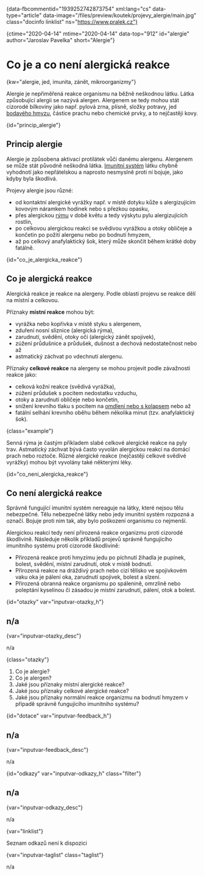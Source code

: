 
{data-fbcommentid="1939252742873754" xml:lang="cs" data-type="article" data-image="/files/preview/koutek/projevy_alergie/main.jpg" class="docinfo linklist" ns="https://www.pralek.cz"}

{ctime="2020-04-14" mtime="2020-04-14" data-top="912" id="alergie" author="Jaroslav Pavelka" short="Alergie"}

# Co je a co není alergická reakce

<!-- generated attribute kw by user_updatekw.sh on 2020-10-11, do not edit -->

{kw="alergie, jed, imunita, zánět, mikroorganizmy"}

Alergie je nepřiměřená reakce organismu na běžně neškodnou látku. Látka způsobující alergii se nazývá alergen. Alergenem se tedy mohou stát cizorodé bílkoviny jako např. pylová zrna, plísně, složky potravy, jed [bodavého hmyzu][1], částice prachu nebo chemické prvky, a to nejčastěji kovy.

{id="princip_alergie"}

## Princip alergie

Alergie je způsobena aktivací protilátek vůči danému alergenu. Alergenem se může stát původně neškodná látka. [Imunitní systém][2] látku chybně vyhodnotí jako nepřátelskou a naprosto nesmyslně proti ní bojuje, jako kdyby byla škodlivá.

Projevy alergie jsou různé:

  * od kontaktní alergické vyrážky např. v místě dotyku kůže s alergizujícím kovovým náramkem hodinek nebo s přezkou opasku,
  * přes alergickou [rýmu][3] v době květu a tedy výskytu pylu alergizujících rostlin,
  * po celkovou alergickou reakci se svědivou vyrážkou a otoky obličeje a končetin po požití alergenu nebo po bodnutí hmyzem,
  * až po celkový anafylaktický šok, který může skončit během krátké doby fatálně.

{id="co\_je\_alergicka_reakce"}

## Co je alergická reakce

Alergická reakce je reakce na alergeny. Podle oblasti projevu se reakce dělí na místní a celkovou.

Příznaky **místní reakce** mohou být:

  * vyrážka nebo kopřivka v místě styku s alergenem,
  * zduření nosní sliznice (alergická rýma),
  * zarudnutí, svědění, otoky očí (alergický zánět spojivek),
  * zúžení průdušnice a průdušek, dušnost a dechová nedostatečnost nebo až
  * astmatický záchvat po vdechnutí alergenu.

Příznaky **celkové reakce** na alergeny se mohou projevit podle závažnosti reakce jako:

  * celková kožní reakce (svědivá vyrážka),
  * zúžení průdušek s pocitem nedostatku vzduchu,
  * otoky a zarudnutí obličeje nebo končetin,
  * snížení krevního tlaku s pocitem na [omdlení nebo s kolapsem][4] nebo až
  * fatální selhání krevního oběhu během několika minut (tzv. anafylaktický šok).

{class="example"}

Senná rýma je častým příkladem slabé celkové alergické reakce na pyly trav. Astmatický záchvat bývá často vyvolán alergickou reakcí na domácí prach nebo roztoče. Různé alergické reakce (nejčastěji celkové svědivé vyrážky) mohou být vyvolány také některými léky.

{id="co\_neni\_alergicka_reakce"}

## Co není alergická reakce

Správně fungující imunitní systém nereaguje na látky, které nejsou tělu nebezpečné. Tělu nebezpečné látky nebo jedy imunitní systém rozpozná a označí. Bojuje proti nim tak, aby bylo poškození organismu co nejmenší.

Alergickou reakcí tedy není přirozená reakce organizmu proti cizorodé škodlivině. Následuje několik příkladů projevů správně fungujícího imunitního systému proti cizorodé škodlivině:

  * Přirozená reakce proti hmyzímu jedu po píchnutí žihadla je pupínek, bolest, svědění, místní zarudnutí, otok v místě bodnutí.
  * Přirozená reakce na dráždivý prach nebo cizí tělísko ve spojivkovém vaku oka je pálení oka, zarudnutí spojivek, bolest a slzení.
  * Přirozená obranná reakce organismu po spálenině, omrzlině nebo poleptání kyselinou či zásadou je místní zarudnutí, pálení, otok a bolest.

{id="otazky" var="inputvar-otazky_h"}

## n/a

{var="inputvar-otazky_desc"}

n/a

{class="otazky"}

  1. Co je alergie?
  2. Co je alergen?
  3. Jaké jsou příznaky místní alergické reakce?
  4. Jaké jsou příznaky celkové alergické reakce?
  5. Jaké jsou příznaky normální reakce organizmu na bodnutí hmyzem v případě správně fungujícího imunitního systému?

{id="dotace" var="inputvar-feedback_h"}

## n/a

{var="inputvar-feedback_desc"}

n/a

{id="odkazy" var="inputvar-odkazy_h" class="filter"}

## n/a

{var="inputvar-odkazy_desc"}

n/a

{var="linklist"}

Seznam odkazů není k dispozici

{var="inputvar-taglist" class="taglist"}

n/a

 [1]: jedovate_zvire
 [2]: imunita
 [3]: ryma
 [4]: kolaps

